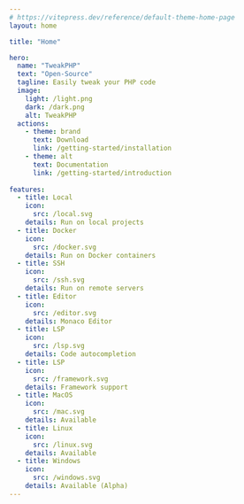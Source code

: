 ```yaml
---
# https://vitepress.dev/reference/default-theme-home-page
layout: home

title: "Home"

hero:
  name: "TweakPHP"
  text: "Open-Source"
  tagline: Easily tweak your PHP code
  image:
    light: /light.png
    dark: /dark.png
    alt: TweakPHP
  actions:
    - theme: brand
      text: Download
      link: /getting-started/installation
    - theme: alt
      text: Documentation
      link: /getting-started/introduction
      
features:
  - title: Local
    icon:
      src: /local.svg
    details: Run on local projects
  - title: Docker
    icon:
      src: /docker.svg
    details: Run on Docker containers
  - title: SSH
    icon:
      src: /ssh.svg
    details: Run on remote servers
  - title: Editor
    icon:
      src: /editor.svg
    details: Monaco Editor
  - title: LSP
    icon:
      src: /lsp.svg
    details: Code autocompletion
  - title: LSP
    icon:
      src: /framework.svg
    details: Framework support
  - title: MacOS
    icon:
      src: /mac.svg
    details: Available
  - title: Linux
    icon:
      src: /linux.svg
    details: Available
  - title: Windows
    icon:
      src: /windows.svg
    details: Available (Alpha)
---
```

